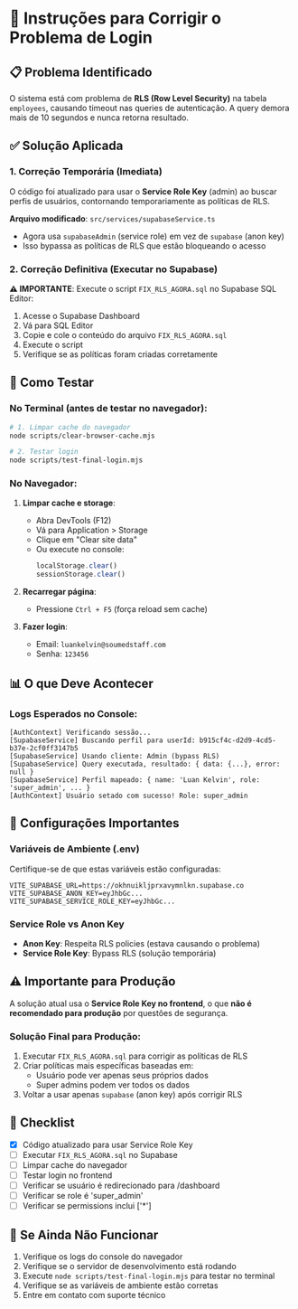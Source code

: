 # 🔐 Instruções para Corrigir o Problema de Login

## 📋 Problema Identificado

O sistema está com problema de **RLS (Row Level Security)** na tabela `employees`, causando timeout nas queries de autenticação. A query demora mais de 10 segundos e nunca retorna resultado.

## ✅ Solução Aplicada

### 1. Correção Temporária (Imediata)
O código foi atualizado para usar o **Service Role Key** (admin) ao buscar perfis de usuários, contornando temporariamente as políticas de RLS.

**Arquivo modificado**: `src/services/supabaseService.ts`
- Agora usa `supabaseAdmin` (service role) em vez de `supabase` (anon key)
- Isso bypassa as políticas de RLS que estão bloqueando o acesso

### 2. Correção Definitiva (Executar no Supabase)

**⚠️ IMPORTANTE**: Execute o script `FIX_RLS_AGORA.sql` no Supabase SQL Editor:

1. Acesse o Supabase Dashboard
2. Vá para SQL Editor
3. Copie e cole o conteúdo do arquivo `FIX_RLS_AGORA.sql`
4. Execute o script
5. Verifique se as políticas foram criadas corretamente

## 🧪 Como Testar

### No Terminal (antes de testar no navegador):

```bash
# 1. Limpar cache do navegador
node scripts/clear-browser-cache.mjs

# 2. Testar login
node scripts/test-final-login.mjs
```

### No Navegador:

1. **Limpar cache e storage**:
   - Abra DevTools (F12)
   - Vá para Application > Storage
   - Clique em "Clear site data"
   - Ou execute no console:
     ```javascript
     localStorage.clear()
     sessionStorage.clear()
     ```

2. **Recarregar página**:
   - Pressione `Ctrl + F5` (força reload sem cache)

3. **Fazer login**:
   - Email: `luankelvin@soumedstaff.com`
   - Senha: `123456`

## 📊 O que Deve Acontecer

### Logs Esperados no Console:

```
[AuthContext] Verificando sessão...
[SupabaseService] Buscando perfil para userId: b915cf4c-d2d9-4cd5-b37e-2cf0ff3147b5
[SupabaseService] Usando cliente: Admin (bypass RLS)
[SupabaseService] Query executada, resultado: { data: {...}, error: null }
[SupabaseService] Perfil mapeado: { name: 'Luan Kelvin', role: 'super_admin', ... }
[AuthContext] Usuário setado com sucesso! Role: super_admin
```

## 🔧 Configurações Importantes

### Variáveis de Ambiente (.env)

Certifique-se de que estas variáveis estão configuradas:

```env
VITE_SUPABASE_URL=https://okhnuikljprxavymnlkn.supabase.co
VITE_SUPABASE_ANON_KEY=eyJhbGc...
VITE_SUPABASE_SERVICE_ROLE_KEY=eyJhbGc...
```

### Service Role vs Anon Key

- **Anon Key**: Respeita RLS policies (estava causando o problema)
- **Service Role Key**: Bypass RLS (solução temporária)

## ⚠️ Importante para Produção

A solução atual usa o **Service Role Key no frontend**, o que **não é recomendado para produção** por questões de segurança.

### Solução Final para Produção:

1. Executar `FIX_RLS_AGORA.sql` para corrigir as políticas de RLS
2. Criar políticas mais específicas baseadas em:
   - Usuário pode ver apenas seus próprios dados
   - Super admins podem ver todos os dados
3. Voltar a usar apenas `supabase` (anon key) após corrigir RLS

## 📝 Checklist

- [x] Código atualizado para usar Service Role Key
- [ ] Executar `FIX_RLS_AGORA.sql` no Supabase
- [ ] Limpar cache do navegador
- [ ] Testar login no frontend
- [ ] Verificar se usuário é redirecionado para /dashboard
- [ ] Verificar se role é 'super_admin'
- [ ] Verificar se permissions inclui ['*']

## 🐛 Se Ainda Não Funcionar

1. Verifique os logs do console do navegador
2. Verifique se o servidor de desenvolvimento está rodando
3. Execute `node scripts/test-final-login.mjs` para testar no terminal
4. Verifique se as variáveis de ambiente estão corretas
5. Entre em contato com suporte técnico


